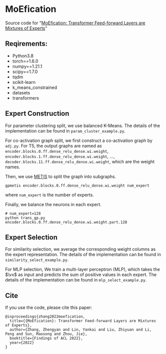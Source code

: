 
# MoEfication

Source code for "[MoEfication: Transformer Feed-forward Layers are Mixtures of Experts](https://arxiv.org/abs/2110.01786)"

## Reqirements:

* Python3.8
* torch==1.6.0
* numpy==1.21.1
* scipy==1.7.0
* tqdm
* scikit-learn
* k_means_constrained
* datasets
* transformers

## Expert Construction

For parameter clustering split, we use balanced K-Means. The details of the implementation can be found in `param_cluster_example.py`.

For co-activation graph split, we first construct a co-activation graph by `adj.py`. For T5, the output graphs are named as `encoder.blocks.0.ff.dense_relu_dense.wi.weight`, `encoder.blocks.1.ff.dense_relu_dense.wi.weight`, ..., `decoder.blocks.11.ff.dense_relu_dense.wi.weight`, which are the weight names.

Then, we use [METIS](http://glaros.dtc.umn.edu/gkhome/metis/metis/download) to split the graph into subgraphs.
```
gpmetis encoder.blocks.0.ff.dense_relu_dense.wi.weight num_expert
```
where `num_expert` is the number of experts.

Finally, we balance the neurons in each expert.
```
# num_expert=128
python trans_gp.py encoder.blocks.0.ff.dense_relu_dense.wi.weight.part.128
```

## Expert Selection

For similarity selection, we average the corresponding weight columns as the expert representation. The details of the implementation can be found in `similarity_select_example.py`.

For MLP selection, We train a multi-layer perceptron (MLP), which takes the $\vx$ as input and predicts the sum of positive values in each expert. The details of the implementation can be found in `mlp_select_example.py`.

## Cite

If you use the code, please cite this paper:

```
@inproceedings{zhang2022moefication,
  title={{MoEfication}: Transformer Feed-forward Layers are Mixtures of Experts},
  author={Zhang, Zhengyan and Lin, Yankai and Liu, Zhiyuan and Li, Peng and Sun, Maosong and Zhou, Jie},
  booktitle={Findings of ACL 2022},
  year={2022}
}
```

